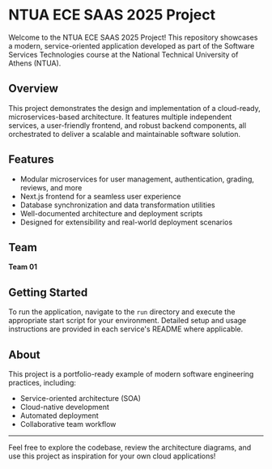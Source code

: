 # NTUA ECE SAAS 2025 Project

Welcome to the NTUA ECE SAAS 2025 Project! This repository showcases a modern, service-oriented application developed as part of the Software Services Technologies course at the National Technical University of Athens (NTUA).

## Overview
This project demonstrates the design and implementation of a cloud-ready, microservices-based architecture. It features multiple independent services, a user-friendly frontend, and robust backend components, all orchestrated to deliver a scalable and maintainable software solution.

## Features
- Modular microservices for user management, authentication, grading, reviews, and more
- Next.js frontend for a seamless user experience
- Database synchronization and data transformation utilities
- Well-documented architecture and deployment scripts
- Designed for extensibility and real-world deployment scenarios

## Team
**Team 01**

## Getting Started
To run the application, navigate to the `run` directory and execute the appropriate start script for your environment. Detailed setup and usage instructions are provided in each service's README where applicable.

## About
This project is a portfolio-ready example of modern software engineering practices, including:
- Service-oriented architecture (SOA)
- Cloud-native development
- Automated deployment
- Collaborative team workflow

---

Feel free to explore the codebase, review the architecture diagrams, and use this project as inspiration for your own cloud applications!
